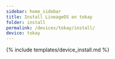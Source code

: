 ```yaml
---
sidebar: home_sidebar
title: Install LineageOS on tokay
folder: install
permalink: /devices/tokay/install/
device: tokay
---
```

{% include templates/device_install.md %}
